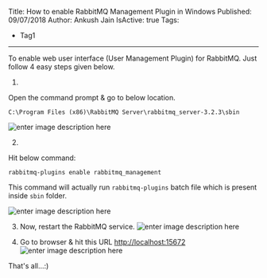 Title: How to enable RabbitMQ Management Plugin in Windows
Published: 09/07/2018
Author: Ankush Jain
IsActive: true
Tags:
  - Tag1
---
To enable web user interface (User Management Plugin) for RabbitMQ. Just follow 4 easy steps given below.

1.  

Open the command prompt & go to below location.

`C:\Program Files (x86)\RabbitMQ Server\rabbitmq_server-3.2.3\sbin
`

![enter image description here](/img/blogs/how-to-enable-rabbitmq-management-plugin-in-windows/rabbitmq-user-interface-1.png)

2.  

Hit below command:

`rabbitmq-plugins enable rabbitmq_management
`

This command will actually run `rabbitmq-plugins` batch file which is present inside `sbin` folder.

![enter image description here](/img/blogs/how-to-enable-rabbitmq-management-plugin-in-windows/rabbitmq-user-interface-2.png)

3.  Now, restart the RabbitMQ service.   ![enter image description
here](/img/blogs/how-to-enable-rabbitmq-management-plugin-in-windows/rabbitmq-user-interface-4.png)

4.  Go to browser & hit this URL [http://localhost:15672](http://localhost:15672) ![enter image
description here](/img/blogs/how-to-enable-rabbitmq-management-plugin-in-windows/rabbitmq-user-interface-5.png)

That's all...:)

                